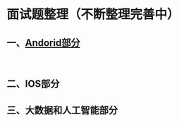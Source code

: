 # 面试题整理（不断整理完善中）

## 一、[Andorid部分](android面试点/Android面试.md)

​          

## 二、IOS部分



## 三、大数据和人工智能部分

 

